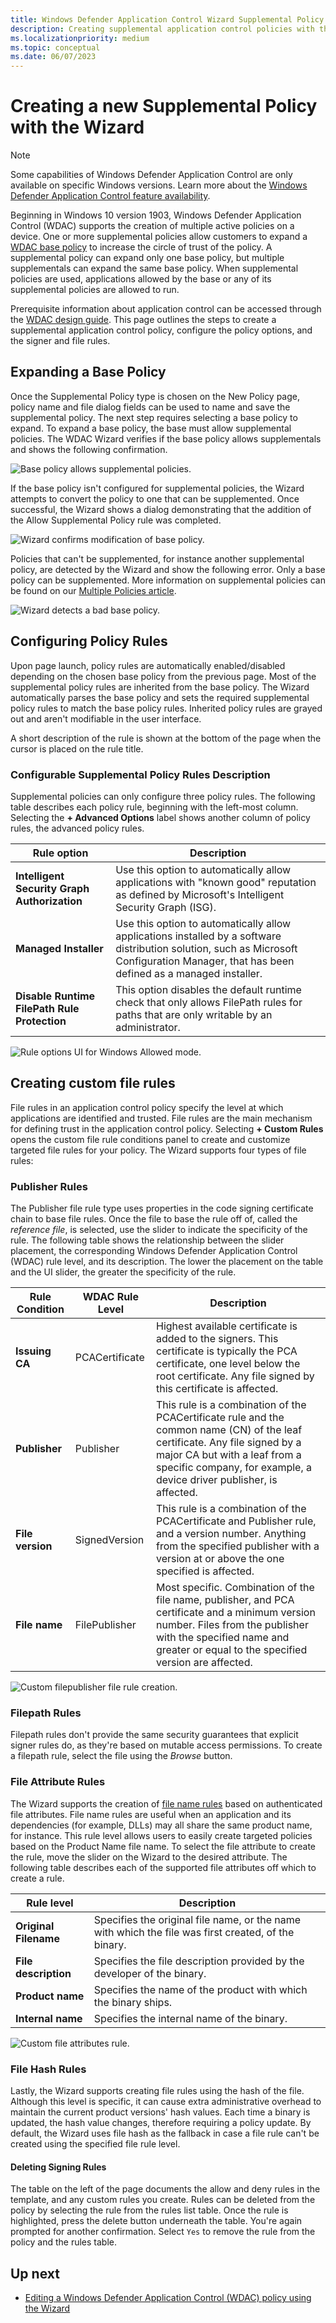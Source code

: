 ```yaml
---
title: Windows Defender Application Control Wizard Supplemental Policy Creation
description: Creating supplemental application control policies with the WDAC Wizard.
ms.localizationpriority: medium
ms.topic: conceptual
ms.date: 06/07/2023
---
```


# Creating a new Supplemental Policy with the Wizard

> [!NOTE]
> Some capabilities of Windows Defender Application Control are only available on specific Windows versions. Learn more about the [Windows Defender Application Control feature availability](../feature-availability.md).

Beginning in Windows 10 version 1903, Windows Defender Application Control (WDAC) supports the creation of multiple active policies on a device. One or more supplemental policies allow customers to expand a [WDAC base policy](appcontrol-wizard-create-base-policy.md) to increase the circle of trust of the policy. A supplemental policy can expand only one base policy, but multiple supplementals can expand the same base policy. When supplemental policies are used, applications allowed by the base or any of its supplemental policies are allowed to run.

Prerequisite information about application control can be accessed through the [WDAC design guide](appcontrol-design-guide.md). This page outlines the steps to create a supplemental application control policy, configure the policy options, and the signer and file rules.

## Expanding a Base Policy

Once the Supplemental Policy type is chosen on the New Policy page, policy name and file dialog fields can be used to name and save the supplemental policy. The next step requires selecting a base policy to expand. To expand a base policy, the base must allow supplemental policies. The WDAC Wizard verifies if the base policy allows supplementals and shows the following confirmation.

![Base policy allows supplemental policies.](../images/appcontrol-wizard-supplemental-expandable.png)

If the base policy isn't configured for supplemental policies, the Wizard attempts to convert the policy to one that can be supplemented. Once successful, the Wizard shows a dialog demonstrating that the addition of the Allow Supplemental Policy rule was completed.  

![Wizard confirms modification of base policy.](../images/appcontrol-wizard-confirm-base-policy-modification.png)

Policies that can't be supplemented, for instance another supplemental policy, are detected by the Wizard and show the following error. Only a base policy can be supplemented. More information on supplemental policies can be found on our [Multiple Policies article](deploy-multiple-appcontrol-policies.md).

![Wizard detects a bad base policy.](../images/appcontrol-wizard-supplemental-not-base.png)

## Configuring Policy Rules

Upon page launch, policy rules are automatically enabled/disabled depending on the chosen base policy from the previous page. Most of the supplemental policy rules are inherited from the base policy. The Wizard automatically parses the base policy and sets the required supplemental policy rules to match the base policy rules. Inherited policy rules are grayed out and aren't modifiable in the user interface.

A short description of the rule is shown at the bottom of the page when the cursor is placed on the rule title.

### Configurable Supplemental Policy Rules Description

Supplemental policies can only configure three policy rules. The following table describes each policy rule, beginning with the left-most column. Selecting the **+ Advanced Options** label shows another column of policy rules, the advanced policy rules.

| Rule option | Description |
|------------ | ----------- |
| **Intelligent Security Graph Authorization** | Use this option to automatically allow applications with "known good" reputation as defined by Microsoft's Intelligent Security Graph (ISG). |
| **Managed Installer** | Use this option to automatically allow applications installed by a software distribution solution, such as Microsoft Configuration Manager, that has been defined as a managed installer. |
| **Disable Runtime FilePath Rule Protection** | This option disables the default runtime check that only allows FilePath rules for paths that are only writable by an administrator. |

![Rule options UI for Windows Allowed mode.](../images/appcontrol-wizard-supplemental-policy-rule-options-UI.png)

## Creating custom file rules

File rules in an application control policy specify the level at which applications are identified and trusted. File rules are the main mechanism for defining trust in the application control policy. Selecting **+ Custom Rules** opens the custom file rule conditions panel to create and customize targeted file rules for your policy. The Wizard supports four types of file rules:

### Publisher Rules

The Publisher file rule type uses properties in the code signing certificate chain to base file rules. Once the file to base the rule off of, called the *reference file*, is selected, use the slider to indicate the specificity of the rule.  The following table shows the relationship between the slider placement, the corresponding Windows Defender Application Control (WDAC) rule level, and its description. The lower the placement on the table and the UI slider, the greater the specificity of the rule.

| Rule Condition | WDAC Rule Level | Description |
|------------ | ----------- | ----------- |
| **Issuing CA** | PCACertificate | Highest available certificate is added to the signers. This certificate is typically the PCA certificate, one level below the root certificate. Any file signed by this certificate is affected. |
| **Publisher** | Publisher | This rule is a combination of the PCACertificate rule and the common name (CN) of the leaf certificate. Any file signed by a major CA but with a leaf from a specific company, for example, a device driver publisher, is affected. |
| **File version** | SignedVersion | This rule is a combination of the PCACertificate and Publisher rule, and a version number. Anything from the specified publisher with a version at or above the one specified is affected. |
| **File name** | FilePublisher | Most specific. Combination of the file name, publisher, and PCA certificate and a minimum version number. Files from the publisher with the specified name and greater or equal to the specified version are affected. |

![Custom filepublisher file rule creation.](../images/appcontrol-wizard-custom-publisher-rule.png)

### Filepath Rules

Filepath rules don't provide the same security guarantees that explicit signer rules do, as they're based on mutable access permissions. To create a filepath rule, select the file using the *Browse* button.

### File Attribute Rules

The Wizard supports the creation of [file name rules](select-types-of-rules-to-create.md#use--specificfilenamelevel-with-filename-filepublisher-or-whqlfilepublisher-level-rules) based on authenticated file attributes. File name rules are useful when an application and its dependencies (for example, DLLs) may all share the same product name, for instance. This rule level allows users to easily create targeted policies based on the Product Name file name. To select the file attribute to create the rule, move the slider on the Wizard to the desired attribute. The following table describes each of the supported file attributes off which to create a rule.

| Rule level | Description |
|------------ | ----------- |
| **Original Filename** | Specifies the original file name, or the name with which the file was first created, of the binary. |
| **File description** | Specifies the file description provided by the developer of the binary. |
| **Product name** | Specifies the name of the product with which the binary ships. |
| **Internal name** | Specifies the internal name of the binary. |

![Custom file attributes rule.](../images/appcontrol-wizard-custom-file-attribute-rule.png)

### File Hash Rules

Lastly, the Wizard supports creating file rules using the hash of the file. Although this level is specific, it can cause extra administrative overhead to maintain the current product versions' hash values. Each time a binary is updated, the hash value changes, therefore requiring a policy update. By default, the Wizard uses file hash as the fallback in case a file rule can't be created using the specified file rule level.

#### Deleting Signing Rules
  
The table on the left of the page documents the allow and deny rules in the template, and any custom rules you create. Rules can be deleted from the policy by selecting the rule from the rules list table. Once the rule is highlighted, press the delete button underneath the table. You're again prompted for another confirmation. Select `Yes` to remove the rule from the policy and the rules table.

## Up next

- [Editing a Windows Defender Application Control (WDAC) policy using the Wizard](appcontrol-wizard-editing-policy.md)
